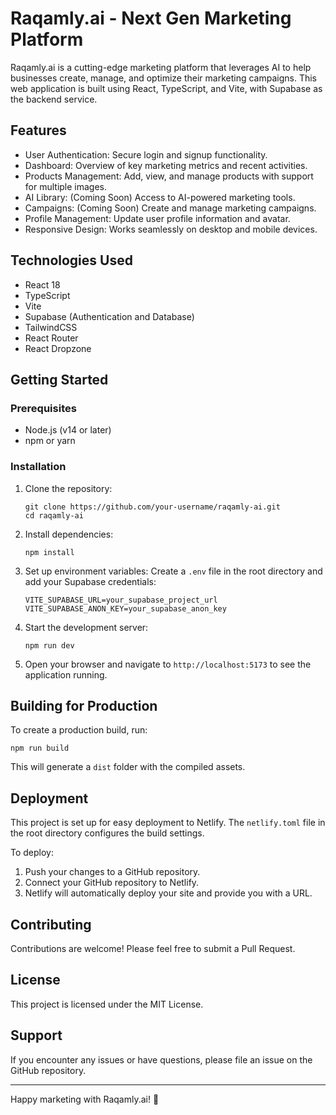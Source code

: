 # Raqamly.ai - Next Gen Marketing Platform

Raqamly.ai is a cutting-edge marketing platform that leverages AI to help businesses create, manage, and optimize their marketing campaigns. This web application is built using React, TypeScript, and Vite, with Supabase as the backend service.

## Features

- User Authentication: Secure login and signup functionality.
- Dashboard: Overview of key marketing metrics and recent activities.
- Products Management: Add, view, and manage products with support for multiple images.
- AI Library: (Coming Soon) Access to AI-powered marketing tools.
- Campaigns: (Coming Soon) Create and manage marketing campaigns.
- Profile Management: Update user profile information and avatar.
- Responsive Design: Works seamlessly on desktop and mobile devices.

## Technologies Used

- React 18
- TypeScript
- Vite
- Supabase (Authentication and Database)
- TailwindCSS
- React Router
- React Dropzone

## Getting Started

### Prerequisites

- Node.js (v14 or later)
- npm or yarn

### Installation

1. Clone the repository:

   ```
   git clone https://github.com/your-username/raqamly-ai.git
   cd raqamly-ai
   ```

2. Install dependencies:

   ```
   npm install
   ```

3. Set up environment variables:
   Create a `.env` file in the root directory and add your Supabase credentials:

   ```
   VITE_SUPABASE_URL=your_supabase_project_url
   VITE_SUPABASE_ANON_KEY=your_supabase_anon_key
   ```

4. Start the development server:

   ```
   npm run dev
   ```

5. Open your browser and navigate to `http://localhost:5173` to see the application running.

## Building for Production

To create a production build, run:

```
npm run build
```

This will generate a `dist` folder with the compiled assets.

## Deployment

This project is set up for easy deployment to Netlify. The `netlify.toml` file in the root directory configures the build settings.

To deploy:

1. Push your changes to a GitHub repository.
2. Connect your GitHub repository to Netlify.
3. Netlify will automatically deploy your site and provide you with a URL.

## Contributing

Contributions are welcome! Please feel free to submit a Pull Request.

## License

This project is licensed under the MIT License.

## Support

If you encounter any issues or have questions, please file an issue on the GitHub repository.

---

Happy marketing with Raqamly.ai! 🚀
